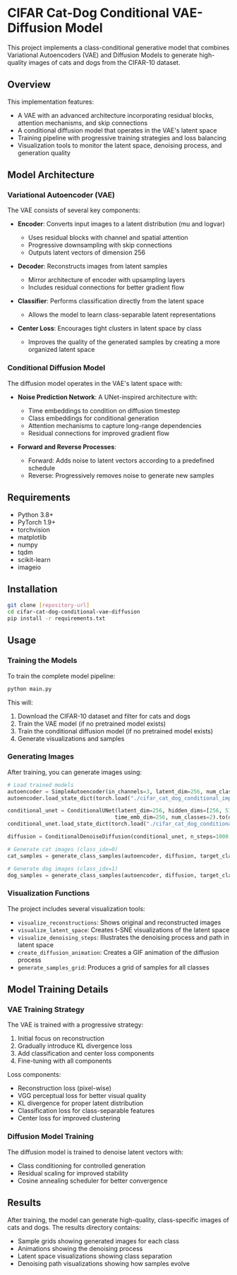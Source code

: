 # CIFAR Cat-Dog Conditional VAE-Diffusion Model

This project implements a class-conditional generative model that combines Variational Autoencoders (VAE) and Diffusion Models to generate high-quality images of cats and dogs from the CIFAR-10 dataset.

## Overview

This implementation features:

- A VAE with an advanced architecture incorporating residual blocks, attention mechanisms, and skip connections
- A conditional diffusion model that operates in the VAE's latent space
- Training pipeline with progressive training strategies and loss balancing
- Visualization tools to monitor the latent space, denoising process, and generation quality

## Model Architecture

### Variational Autoencoder (VAE)

The VAE consists of several key components:

- **Encoder**: Converts input images to a latent distribution (mu and logvar)
  - Uses residual blocks with channel and spatial attention
  - Progressive downsampling with skip connections
  - Outputs latent vectors of dimension 256

- **Decoder**: Reconstructs images from latent samples
  - Mirror architecture of encoder with upsampling layers
  - Includes residual connections for better gradient flow

- **Classifier**: Performs classification directly from the latent space
  - Allows the model to learn class-separable latent representations

- **Center Loss**: Encourages tight clusters in latent space by class
  - Improves the quality of the generated samples by creating a more organized latent space

### Conditional Diffusion Model

The diffusion model operates in the VAE's latent space with:

- **Noise Prediction Network**: A UNet-inspired architecture with:
  - Time embeddings to condition on diffusion timestep
  - Class embeddings for conditional generation
  - Attention mechanisms to capture long-range dependencies
  - Residual connections for improved gradient flow

- **Forward and Reverse Processes**:
  - Forward: Adds noise to latent vectors according to a predefined schedule
  - Reverse: Progressively removes noise to generate new samples

## Requirements

- Python 3.8+
- PyTorch 1.9+
- torchvision
- matplotlib
- numpy
- tqdm
- scikit-learn
- imageio

## Installation

```bash
git clone [repository-url]
cd cifar-cat-dog-conditional-vae-diffusion
pip install -r requirements.txt
```

## Usage

### Training the Models

To train the complete model pipeline:

```bash
python main.py
```

This will:
1. Download the CIFAR-10 dataset and filter for cats and dogs
2. Train the VAE model (if no pretrained model exists)
3. Train the conditional diffusion model (if no pretrained model exists)
4. Generate visualizations and samples

### Generating Images

After training, you can generate images using:

```python
# Load trained models
autoencoder = SimpleAutoencoder(in_channels=3, latent_dim=256, num_classes=2).to(device)
autoencoder.load_state_dict(torch.load("./cifar_cat_dog_conditional_improved/cifar_cat_dog_autoencoder.pt"))

conditional_unet = ConditionalUNet(latent_dim=256, hidden_dims=[256, 512, 1024, 512, 256], 
                                  time_emb_dim=256, num_classes=2).to(device)
conditional_unet.load_state_dict(torch.load("./cifar_cat_dog_conditional_improved/conditional_diffusion_final.pt"))

diffusion = ConditionalDenoiseDiffusion(conditional_unet, n_steps=1000, device=device)

# Generate cat images (class_idx=0)
cat_samples = generate_class_samples(autoencoder, diffusion, target_class=0, num_samples=5)

# Generate dog images (class_idx=1)
dog_samples = generate_class_samples(autoencoder, diffusion, target_class=1, num_samples=5)
```

### Visualization Functions

The project includes several visualization tools:

- `visualize_reconstructions`: Shows original and reconstructed images
- `visualize_latent_space`: Creates t-SNE visualizations of the latent space
- `visualize_denoising_steps`: Illustrates the denoising process and path in latent space
- `create_diffusion_animation`: Creates a GIF animation of the diffusion process
- `generate_samples_grid`: Produces a grid of samples for all classes

## Model Training Details

### VAE Training Strategy

The VAE is trained with a progressive strategy:
1. Initial focus on reconstruction
2. Gradually introduce KL divergence loss
3. Add classification and center loss components
4. Fine-tuning with all components

Loss components:
- Reconstruction loss (pixel-wise)
- VGG perceptual loss for better visual quality
- KL divergence for proper latent distribution
- Classification loss for class-separable features
- Center loss for improved clustering

### Diffusion Model Training

The diffusion model is trained to denoise latent vectors with:
- Class conditioning for controlled generation
- Residual scaling for improved stability
- Cosine annealing scheduler for better convergence

## Results

After training, the model can generate high-quality, class-specific images of cats and dogs. The results directory contains:

- Sample grids showing generated images for each class
- Animations showing the denoising process
- Latent space visualizations showing class separation
- Denoising path visualizations showing how samples evolve
